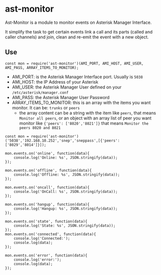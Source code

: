 # ast-monitor #

Ast-Monitor is a module to monitor events on Asterisk Manager Interface.

It simplify the task to get certain events link a call and its parts (called and caller channels) and join, clean and re-emit the event with a new object.

## Use ##

```
const mon = require('ast-monitor')(AMI_PORT, AMI_HOST, AMI_USER, AMI_PASS, ARRAY_ITEMS_TO_MONITOR);
```

* AMI_PORT: is the Asterisk Manager Interface port. Usually is `5038`
* AMI_HOST: the IP Address of your Asterisk
* AMI_USER: the Asterisk Manager User defined on your `/etc/asterisk/manager.conf`
* AMI_PASS: the Asterisk Manager User Password
* ARRAY_ITEMS_TO_MONITOR: this is an array with the items you want monitor. It can be: `trunks` or `peers`
  * the array content can be a string with the item like `peers`, that means `Monitor all peers`, or an object with an array list of peer you want monitor like `{'peers': ['8020','8021']}` that means `Monitor the peers 8020 and 8021`


```
const mon = require('ast-monitor')('5038','192.168.10.252','snep','sneppass',[{'peers':['8029','8014']}]);

mon.events.on('online', function(data){
	console.log('Online: %s', JSON.stringify(data));
});

mon.events.on('offline', function(data){
	console.log('Offline: %s', JSON.stringify(data));
});

mon.events.on('oncall', function(data){
	console.log('OnCall: %s', JSON.stringify(data));
});

mon.events.on('hangup', function(data){
	console.log('Hangup: %s', JSON.stringify(data));
});

mon.events.on('state', function(data){
	console.log('State: %s', JSON.stringify(data));
});
mon.events.on('connected', function(data){
	console.log('Connected:');
	console.log(data);
});

mon.events.on('error', function(data){
	console.log('error:');
	console.log(data);
});
```
